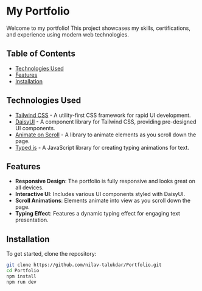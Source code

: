 # My Portfolio

Welcome to my portfolio! This project showcases my skills, certifications, and experience using modern web technologies.

## Table of Contents

- [Technologies Used](#technologies-used)
- [Features](#features)
- [Installation](#installation)

## Technologies Used

- [Tailwind CSS](https://tailwindcss.com/) - A utility-first CSS framework for rapid UI development.
- [DaisyUI](https://daisyui.com/) - A component library for Tailwind CSS, providing pre-designed UI components.
- [Animate on Scroll](https://michalsnik.github.io/aos/) - A library to animate elements as you scroll down the page.
- [Typed.js](https://github.com/mattboldt/typed.js/) - A JavaScript library for creating typing animations for text.

## Features

- **Responsive Design**: The portfolio is fully responsive and looks great on all devices.
- **Interactive UI**: Includes various UI components styled with DaisyUI.
- **Scroll Animations**: Elements animate into view as you scroll down the page.
- **Typing Effect**: Features a dynamic typing effect for engaging text presentation.

## Installation

To get started, clone the repository:

```bash
git clone https://github.com/nilav-talukdar/Portfolio.git
cd Portfolio
npm install
npm run dev
